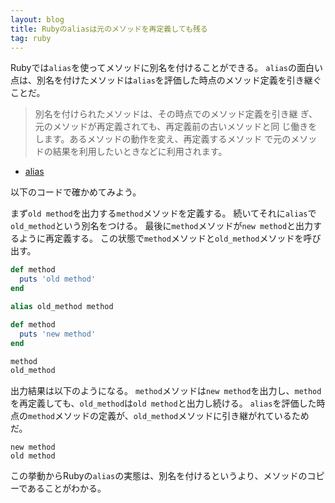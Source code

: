 ```yaml
---
layout: blog
title: Rubyのaliasは元のメソッドを再定義しても残る
tag: ruby
---
```




Rubyでは`alias`を使ってメソッドに別名を付けることができる。
`alias`の面白い点は、別名を付けたメソッドは`alias`を評価した時点のメソッド定義を引き継ぐことだ。

> 別名を付けられたメソッドは、その時点でのメソッド定義を引き継 ぎ、元のメソッドが再定義されても、再定義前の古いメソッドと同 じ働きをします。あるメソッドの動作を変え、再定義するメソッド で元のメソッドの結果を利用したいときなどに利用されます。

- [alias](http://docs.ruby-lang.org/ja/1.9.3/doc/spec=2fdef.html#alias)

以下のコードで確かめてみよう。

まず`old method`を出力する`method`メソッドを定義する。
続いてそれに`alias`で`old_method`という別名をつける。
最後に`method`メソッドが`new method`と出力するように再定義する。
この状態で`method`メソッドと`old_method`メソッドを呼び出す。

~~~~ ruby
def method
  puts 'old method'
end

alias old_method method

def method
  puts 'new method'
end

method
old_method
~~~~

出力結果は以下のようになる。
`method`メソッドは`new method`を出力し、`method`を再定義しても、`old_method`は`old method`と出力し続ける。
`alias`を評価した時点の`method`メソッドの定義が、`old_method`メソッドに引き継がれているためだ。

~~~~
new method
old method
~~~~

この挙動からRubyの`alias`の実態は、別名を付けるというより、メソッドのコピーであることがわかる。
